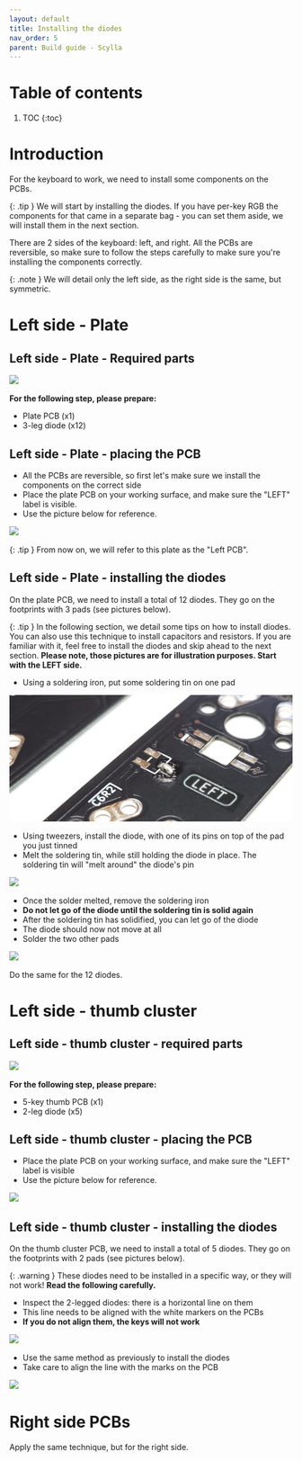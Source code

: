 ```yaml
---
layout: default
title: Installing the diodes
nav_order: 5
parent: Build guide - Scylla
---
```


# Table of contents

1. TOC
{:toc}

# Introduction

For the keyboard to work, we need to install some components on the PCBs.

{: .tip }
We will start by installing the diodes. If you have per-key RGB the components for that came in a separate bag - you can set them aside, we will install them in the next section.

There are 2 sides of the keyboard: left, and right. All the PCBs are reversible, so make sure to follow the steps carefully to make sure you're installing the components correctly. 

{: .note }
We will detail only the left side, as the right side is the same, but symmetric.


# Left side - Plate
## Left side - Plate - Required parts

![](../assets/pics/guides/charybdis/18.jpg)

**For the following step, please prepare:**

-   Plate PCB (x1)
-   3-leg diode (x12)

## Left side - Plate - placing the PCB

-   All the PCBs are reversible, so first let's make sure we install the components on the correct side
-   Place the plate PCB on your working surface, and make sure the "LEFT" label is visible.
-   Use the picture below for reference.

![](../assets/pics/guides/charybdis/19.jpg)


{: .tip }
From now on, we will refer to this plate as the "Left PCB".

## Left side - Plate - installing the diodes

On the plate PCB, we need to install a total of 12 diodes. They go on the footprints with 3 pads (see pictures below).

{: .tip }
In the following section, we detail some tips on how to install diodes. You can also use this technique to install capacitors and resistors. If you are familiar with it, feel free to install the diodes and skip ahead to the next section. **Please note, those pictures are for illustration purposes. Start with the LEFT side.**

-   Using a soldering iron, put some soldering tin on one pad

![](../assets/pics/guides/charybdis/68.jpg)

-   Using tweezers, install the diode, with one of its pins on top of the pad you just tinned
-   Melt the soldering tin, while still holding the diode in place. The soldering tin will "melt around" the diode's pin

![](../assets/pics/guides/charybdis/12.jpg)

-   Once the solder melted, remove the soldering iron
-   **Do not let go of the diode until the soldering tin is solid again**
-   After the soldering tin has solidified, you can let go of the diode
-   The diode should now not move at all
-   Solder the two other pads

![](../assets/pics/guides/charybdis/13.jpg)

Do the same for the 12 diodes.

# Left side - thumb cluster
## Left side - thumb cluster - required parts

![](../assets/pics/guides/charybdis/20.jpg)

**For the following step, please prepare:**

-   5-key thumb PCB (x1)
-   2-leg diode (x5)

## Left side - thumb cluster - placing the PCB

-   Place the plate PCB on your working surface, and make sure the "LEFT" label is visible
-   Use the picture below for reference.

![](../assets/pics/guides/charybdis/21.jpg)

## Left side - thumb cluster - installing the diodes

On the thumb cluster PCB, we need to install a total of 5 diodes. They go on the footprints with 2 pads (see pictures below).

{: .warning }
These diodes need to be installed in a specific way, or they will not work! **Read the following carefully.**

-   Inspect the 2-legged diodes: there is a horizontal line on them
-   This line needs to be aligned with the white markers on the PCBs
-   **If you do not align them, the keys will not work**

![](../assets/pics/guides/charybdis/16.jpg)

-   Use the same method as previously to install the diodes
-   Take care to align the line with the marks on the PCB

![](../assets/pics/guides/charybdis/17.jpg)

# Right side PCBs

Apply the same technique, but for the right side.
